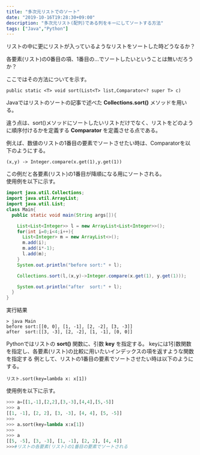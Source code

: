 ```yaml
---
title: "多次元リストでのソート"
date: "2019-10-16T19:28:30+09:00"
description: "多次元リスト(配列)である列をキーにしてソートする方法"
tags: ["Java","Python"]
---
```


リストの中に更にリストが入っているようなリストをソートした時どうなるか？

各要素(リスト)の0番目の項、1番目の...でソートしたいということは無いだろうか？

ここではその方法についてを示す。

<div class="note_content_by_programming_language" id="note_content_Java">

`public static <T> void sort(List<T> list,Comparator<? super T> c)`  

Javaではリストのソートの記事で述べた **Collections.sort()** メソッドを用いる。  

違う点は、sort()メソッドにソートしたいリストだけでなく、リストをどのように順序付けるかを定義する **Comparator** を定義させる点である。

例えば、数値のリストの1番目の要素でソートさせたい時は、Comparatorを以下のようにする。  

`(x,y) -> Integer.compare(x.get(1),y.get(1))`  

この例だと各要素(リスト)の1番目が降順になる用にソートされる。  
使用例を以下に示す。  

```java
import java.util.Collections;
import java.util.ArrayList;
import java.util.List;
class Main{
  public static void main(String args[]){

    List<List<Integer>> l = new ArrayList<List<Integer>>();
    for(int i=0;i<4;i++){
      List<Integer> m = new ArrayList<>();
      m.add(i);
      m.add(i*-1);
      l.add(m);
    }
    System.out.println("before sort:" + l);

    Collections.sort(l,(x,y)->Integer.compare(x.get(1), y.get(1)));

    System.out.println("after  sort:" + l);
  }
}
```

実行結果
```
> java Main      
before sort:[[0, 0], [1, -1], [2, -2], [3, -3]]
after  sort:[[3, -3], [2, -2], [1, -1], [0, 0]]
```

</div>
<div class="note_content_by_programming_language" id="note_content_Python">

Pythonではリストの **sort()** 関数に、引数 **key** を指定する。
keyには1引数関数を指定し、各要素(リスト)の比較に用いたいインデックスの項を返すような関数を指定する
例として、リストの1番目の要素でソートさせたい時は以下のようにする。

`リスト.sort(key=lambda x: x[1])`  

使用例を以下に示す。  

```python
>>> a=[[1,-1],[2,2],[3,-3],[4,4],[5,-5]] 
>>> a
[[1, -1], [2, 2], [3, -3], [4, 4], [5, -5]]
>>> 
>>> a.sort(key=lambda x:x[1]) 
>>> 
>>> a
[[5, -5], [3, -3], [1, -1], [2, 2], [4, 4]]
>>>#リストの各要素(リスト)の1番目の要素でソートされる
```

</div>

